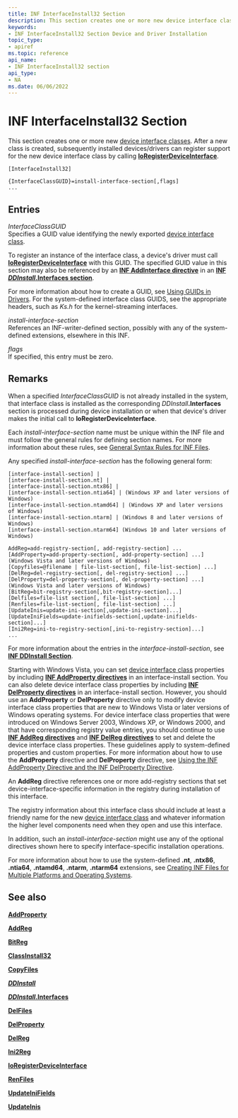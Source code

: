 ```yaml
---
title: INF InterfaceInstall32 Section
description: This section creates one or more new device interface classes.
keywords:
- INF InterfaceInstall32 Section Device and Driver Installation
topic_type:
- apiref
ms.topic: reference
api_name:
- INF InterfaceInstall32 section
api_type:
- NA
ms.date: 06/06/2022
---
```


# INF InterfaceInstall32 Section

This section creates one or more new [device interface classes](./overview-of-device-interface-classes.md). After a new class is created, subsequently installed devices/drivers can register support for the new device interface class by calling [**IoRegisterDeviceInterface**](/windows-hardware/drivers/ddi/wdm/nf-wdm-ioregisterdeviceinterface).

```inf
[InterfaceInstall32]
 
{InterfaceClassGUID}=install-interface-section[,flags]
...
```

## Entries

_InterfaceClassGUID_  
Specifies a GUID value identifying the newly exported [device interface class](./overview-of-device-interface-classes.md).

To register an instance of the interface class, a device's driver must call [**IoRegisterDeviceInterface**](/windows-hardware/drivers/ddi/wdm/nf-wdm-ioregisterdeviceinterface) with this GUID.  The specified GUID value in this section may also be referenced by an [**INF AddInterface directive**](inf-addinterface-directive.md) in an [**INF _DDInstall_.Interfaces section**](inf-ddinstall-interfaces-section.md).

For more information about how to create a GUID, see [Using GUIDs in Drivers](../kernel/using-guids-in-drivers.md). For the system-defined interface class GUIDS, see the appropriate headers, such as _Ks.h_ for the kernel-streaming interfaces.

_install-interface-section_  
References an INF-writer-defined section, possibly with any of the system-defined extensions, elsewhere in this INF.

_flags_  
If specified, this entry must be zero.

## Remarks

When a specified _InterfaceClassGUID_ is not already installed in the system, that interface class is installed as the corresponding _DDInstall_**.Interfaces** section is processed during device installation or when that device's driver makes the initial call to **IoRegisterDeviceInterface**.

Each _install-interface-section_ name must be unique within the INF file and must follow the general rules for defining section names. For more information about these rules, see [General Syntax Rules for INF Files](general-syntax-rules-for-inf-files.md).

Any specified _install-interface-section_ has the following general form:

```inf
[interface-install-section] | 
[interface-install-section.nt] | 
[interface-install-section.ntx86] | 
[interface-install-section.ntia64] | (Windows XP and later versions of Windows)
[interface-install-section.ntamd64] | (Windows XP and later versions of Windows)
[interface-install-section.ntarm] | (Windows 8 and later versions of Windows)
[interface-install-section.ntarm64] (Windows 10 and later versions of Windows)
 
AddReg=add-registry-section[, add-registry-section] ...
[AddProperty=add-property-section[, add-property-section] ...]  (Windows Vista and later versions of Windows)
[Copyfiles=@filename | file-list-section[, file-list-section] ...]
[DelReg=del-registry-section[, del-registry-section] ...]
[DelProperty=del-property-section[, del-property-section] ...]  (Windows Vista and later versions of Windows)
[BitReg=bit-registry-section[,bit-registry-section]...]
[Delfiles=file-list section[, file-list-section] ...]
[Renfiles=file-list-section[, file-list-section] ...]
[UpdateInis=update-ini-section[,update-ini-section]...]
[UpdateIniFields=update-inifields-section[,update-inifields-section]...]
[Ini2Reg=ini-to-registry-section[,ini-to-registry-section]...]
...
```

For more information about the entries in the _interface-install-section_, see [**INF DDInstall Section**](inf-ddinstall-section.md).

Starting with Windows Vista, you can set [device interface class](./overview-of-device-interface-classes.md) properties by including [**INF AddProperty directives**](inf-addproperty-directive.md) in an interface-install section. You can also delete device interface class properties by including [**INF DelProperty directives**](inf-delproperty-directive.md) in an interface-install section. However, you should use an **AddProperty** or **DelProperty** directive only to modify device interface class properties that are new to Windows Vista or later versions of Windows operating systems. For device interface class properties that were introduced on Windows Server 2003, Windows XP, or Windows 2000, and that have corresponding registry value entries, you should continue to use [**INF AddReg directives**](inf-addreg-directive.md) and [**INF DelReg directives**](inf-delreg-directive.md) to set and delete the device interface class properties. These guidelines apply to system-defined properties and custom properties. For more information about how to use the **AddProperty** directive and **DelProperty** directive, see [Using the INF AddProperty Directive and the INF DelProperty Directive](using-the-inf-addproperty-directive-and-the-inf-delproperty-directive.md).

An **AddReg** directive references one or more add-registry sections that set device-interface-specific information in the registry during installation of this interface.

The registry information about this interface class should include at least a friendly name for the new [device interface class](./overview-of-device-interface-classes.md) and whatever information the higher level components need when they open and use this interface.

In addition, such an _install-interface-section_ might use any of the optional directives shown here to specify interface-specific installation operations.

For more information about how to use the system-defined **.nt**, **.ntx86**, **.ntia64**, **.ntamd64**, **.ntarm**, **.ntarm64** extensions, see [Creating INF Files for Multiple Platforms and Operating Systems](creating-inf-files-for-multiple-platforms-and-operating-systems.md).

## See also

[**AddProperty**](inf-addproperty-directive.md)

[**AddReg**](inf-addreg-directive.md)

[**BitReg**](inf-bitreg-directive.md)

[**ClassInstall32**](inf-classinstall32-section.md)

[**CopyFiles**](inf-copyfiles-directive.md)

[**_DDInstall_**](inf-ddinstall-section.md)

[**_DDInstall_.Interfaces**](inf-ddinstall-interfaces-section.md)

[**DelFiles**](inf-delfiles-directive.md)

[**DelProperty**](inf-delproperty-directive.md)

[**DelReg**](inf-delreg-directive.md)

[**Ini2Reg**](inf-ini2reg-directive.md)

[**IoRegisterDeviceInterface**](/windows-hardware/drivers/ddi/wdm/nf-wdm-ioregisterdeviceinterface)

[**RenFiles**](inf-renfiles-directive.md)

[**UpdateIniFields**](inf-updateinifields-directive.md)

[**UpdateInis**](inf-updateinis-directive.md)
